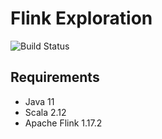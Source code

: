 # Flink Exploration

![Build Status](https://github.com/piyushpatel2005/flink-exploration/actions/workflows/build.yml/badge.svg)

## Requirements

- Java 11
- Scala 2.12
- Apache Flink 1.17.2

